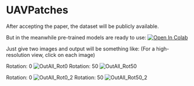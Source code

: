 # UAVPatches

After accepting the paper, the dataset will be publicly available.

But in the meanwhile pre-trained models are ready to use: [![Open In Colab](https://colab.research.google.com/assets/colab-badge.svg)](https://colab.research.google.com/github/farhadinima75/UAVPatches/blob/main/UAVPatches.ipynb)

Just give two images and output will be something like: (For a high-resolution view, click on each image)


Rotation: 0
![OutAll_Rot0](https://user-images.githubusercontent.com/64414275/160293971-634e02bd-91c3-4fd7-a9cd-a9498d26ca27.jpg)
Rotation: 50
![OutAll_Rot50](https://user-images.githubusercontent.com/64414275/160294088-2004ca3a-eca1-4ad9-bbf4-954797d5034f.jpg)


Rotation: 0
![OutAll_Rot0_2](https://user-images.githubusercontent.com/64414275/160294091-e31404fc-ad12-4f85-901e-0c588d2f88ac.jpg)
Rotation: 50
![OutAll_Rot50_2](https://user-images.githubusercontent.com/64414275/160294095-bb279a1d-3742-4e69-a8aa-baeee156cadb.jpg)

